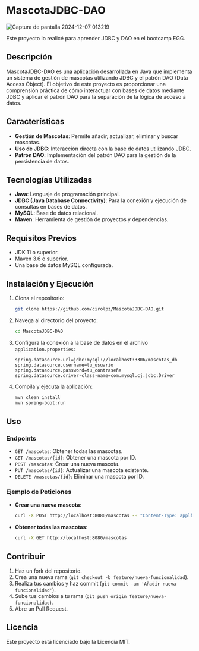 
# MascotaJDBC-DAO
![Captura de pantalla 2024-12-07 013219](https://github.com/user-attachments/assets/ec7e85a6-7383-48c1-833f-9c2b18f962d5)

Este proyecto lo realicé para aprender JDBC y DAO en el bootcamp EGG.

## Descripción

MascotaJDBC-DAO es una aplicación desarrollada en Java que implementa un sistema de gestión de mascotas utilizando JDBC y el patrón DAO (Data Access Object). El objetivo de este proyecto es proporcionar una comprensión práctica de cómo interactuar con bases de datos mediante JDBC y aplicar el patrón DAO para la separación de la lógica de acceso a datos.

## Características

-   **Gestión de Mascotas**: Permite añadir, actualizar, eliminar y buscar mascotas.
-   **Uso de JDBC**: Interacción directa con la base de datos utilizando JDBC.
-   **Patrón DAO**: Implementación del patrón DAO para la gestión de la persistencia de datos.

## Tecnologías Utilizadas

-   **Java**: Lenguaje de programación principal.
-   **JDBC (Java Database Connectivity)**: Para la conexión y ejecución de consultas en bases de datos.
-   **MySQL**: Base de datos relacional.
-   **Maven**: Herramienta de gestión de proyectos y dependencias.

## Requisitos Previos

-   JDK 11 o superior.
-   Maven 3.6 o superior.
-   Una base de datos MySQL configurada.

## Instalación y Ejecución

1.  Clona el repositorio:
    
    ```bash
    git clone https://github.com/cirolpz/MascotaJDBC-DAO.git
    
    ```
    
2.  Navega al directorio del proyecto:
    
    ```bash
    cd MascotaJDBC-DAO
    
    ```
    
3.  Configura la conexión a la base de datos en el archivo  `application.properties`:
    
    ```properties
    spring.datasource.url=jdbc:mysql://localhost:3306/mascotas_db
    spring.datasource.username=tu_usuario
    spring.datasource.password=tu_contraseña
    spring.datasource.driver-class-name=com.mysql.cj.jdbc.Driver
    
    ```
    
4.  Compila y ejecuta la aplicación:
    
    ```bash
    mvn clean install
    mvn spring-boot:run
    
    ```
    

## Uso

### Endpoints

-   `GET /mascotas`: Obtener todas las mascotas.
-   `GET /mascotas/{id}`: Obtener una mascota por ID.
-   `POST /mascotas`: Crear una nueva mascota.
-   `PUT /mascotas/{id}`: Actualizar una mascota existente.
-   `DELETE /mascotas/{id}`: Eliminar una mascota por ID.

### Ejemplo de Peticiones

-   **Crear una nueva mascota**:
    
    ```bash
    curl -X POST http://localhost:8080/mascotas -H "Content-Type: application/json" -d '{"nombre":"Firulais","edad":3}'
    
    ```
    
-   **Obtener todas las mascotas**:
    
    ```bash
    curl -X GET http://localhost:8080/mascotas
    
    ```
    

## Contribuir

1.  Haz un fork del repositorio.
2.  Crea una nueva rama (`git checkout -b feature/nueva-funcionalidad`).
3.  Realiza tus cambios y haz commit (`git commit -am 'Añadir nueva funcionalidad'`).
4.  Sube tus cambios a tu rama (`git push origin feature/nueva-funcionalidad`).
5.  Abre un Pull Request.

## Licencia

Este proyecto está licenciado bajo la Licencia MIT.
